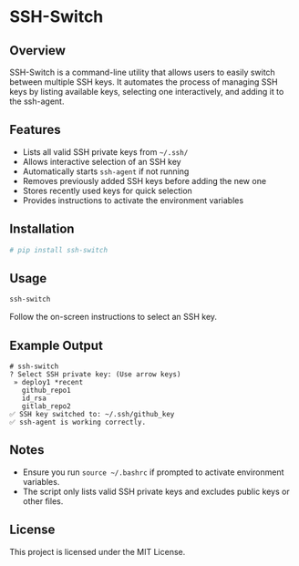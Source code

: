 # SSH-Switch

## Overview
SSH-Switch is a command-line utility that allows users to easily switch between multiple SSH keys. It automates the process of managing SSH keys by listing available keys, selecting one interactively, and adding it to the ssh-agent.

## Features
- Lists all valid SSH private keys from `~/.ssh/`
- Allows interactive selection of an SSH key
- Automatically starts `ssh-agent` if not running
- Removes previously added SSH keys before adding the new one
- Stores recently used keys for quick selection
- Provides instructions to activate the environment variables

## Installation
```sh
# pip install ssh-switch
```

## Usage
```sh
ssh-switch
```
Follow the on-screen instructions to select an SSH key.

## Example Output
```
# ssh-switch
? Select SSH private key: (Use arrow keys)
 » deploy1 *recent
   github_repo1
   id_rsa
   gitlab_repo2
✅ SSH key switched to: ~/.ssh/github_key
✅ ssh-agent is working correctly.
```

## Notes
- Ensure you run `source ~/.bashrc` if prompted to activate environment variables.
- The script only lists valid SSH private keys and excludes public keys or other files.

## License
This project is licensed under the MIT License.

